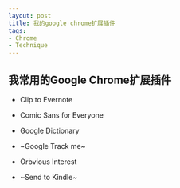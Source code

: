 ```yaml
---
layout: post
title: 我的google chrome扩展插件
tags:
- Chrome
- Technique
---
```


## 我常用的Google Chrome扩展插件

- Clip to Evernote

- Comic Sans for Everyone

- Google Dictionary

- ~Google Track me~

- Orbvious Interest

- ~Send to Kindle~
